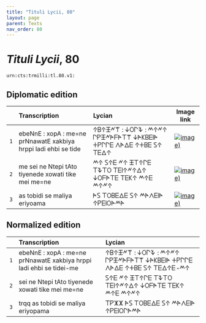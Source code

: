 ```yaml
---
title: "Tituli Lycii, 80"
layout: page
parent: Texts
nav_order: 80
---
```




# *Tituli Lycii*, 80




`urn:cts:trmilli:tl.80.v1:`

## Diplomatic edition

|  | Transcription | Lycian | Image link |
| :---: | :------ | :------ | --- |
| `1` | ebeNnE : xopA : me=ne prNnawatE xakbiya hrppi ladi ehbi se tide | 𐊁𐊂𐊁𐊑𐊏𐊚 : 𐊜𐊒𐊓𐊙 : 𐊎𐊁𐊏𐊁 𐊓𐊕𐊑𐊏𐊀𐊇𐊀𐊗𐊚 𐊜𐊀𐊋𐊂𐊆𐊊𐊀 𐊛𐊕𐊓𐊓𐊆 𐊍𐊀𐊅𐊆 𐊁𐊛𐊂𐊆 𐊖𐊁 𐊗𐊆𐊅𐊁 |[![image)](http://www.homermultitext.org/iipsrv?IIIF=/project/homer/pyramidal/deepzoom/lycian/hc/v1/2007.02.0114.tif/pct:3.333,13.01,94.39,25.0/100,/0/default.jpg)](http://www.homermultitext.org/ict2/?urn=urn:cite2:lycian:hc.v1:2007.02.0114@0.03333,0.1301,0.9439,0.2500) |
| `2` | me sei ne Ntepi tAto tiyenede xowati tike mei me=ne | 𐊎𐊁 𐊖𐊁𐊆 𐊏𐊁 𐊑𐊗𐊁𐊓𐊆 𐊗𐊙𐊗𐊒 𐊗𐊆𐊊𐊁𐊏𐊁𐊅𐊁 𐊜𐊒𐊇𐊀𐊗𐊆 𐊗𐊆𐊋𐊁 𐊎𐊁𐊆 𐊎𐊁𐊏𐊁 |[![image)](http://www.homermultitext.org/iipsrv?IIIF=/project/homer/pyramidal/deepzoom/lycian/hc/v1/2007.02.0114.tif/pct:2.879,36.64,94.39,25.0/100,/0/default.jpg)](http://www.homermultitext.org/ict2/?urn=urn:cite2:lycian:hc.v1:2007.02.0114@0.02879,0.3664,0.9439,0.2500) |
| `3` | as tobidi se maliya eriyoama | 𐊀𐊖 𐊗𐊒𐊂𐊆𐊅𐊆 𐊖𐊁 𐊎𐊀𐊍𐊆𐊊𐊀 𐊁𐊕𐊆𐊊𐊒𐊀𐊎𐊀 |[![image)](http://www.homermultitext.org/iipsrv?IIIF=/project/homer/pyramidal/deepzoom/lycian/hc/v1/2007.02.0114.tif/pct:2.727,60.62,94.39,25.0/100,/0/default.jpg)](http://www.homermultitext.org/ict2/?urn=urn:cite2:lycian:hc.v1:2007.02.0114@0.02727,0.6062,0.9439,0.2500) |

## Normalized edition

|  | Transcription | Lycian |
| :---: | :------ | :------ |
| `1` | ebeNnE : xopA : me=ne prNnawatE xakbiya hrppi ladi ehbi se tidei-me | 𐊁𐊂𐊁𐊑𐊏𐊚 : 𐊜𐊒𐊓𐊙 : 𐊎𐊁𐊏𐊁 𐊓𐊕𐊑𐊏𐊀𐊇𐊀𐊗𐊚 𐊜𐊀𐊋𐊂𐊆𐊊𐊀 𐊛𐊕𐊓𐊓𐊆 𐊍𐊀𐊅𐊆 𐊁𐊛𐊂𐊆 𐊖𐊁 𐊗𐊆𐊅𐊁𐊆-𐊎𐊁 |
| `2` | sei ne Ntepi tAto tiyenede xowati tike mei me=ne | 𐊖𐊁𐊆 𐊏𐊁 𐊑𐊗𐊁𐊓𐊆 𐊗𐊙𐊗𐊒 𐊗𐊆𐊊𐊁𐊏𐊁𐊅𐊁 𐊜𐊒𐊇𐊀𐊗𐊆 𐊗𐊆𐊋𐊁 𐊎𐊁𐊆 𐊎𐊁𐊏𐊁 |
| `3` | trqq as tobidi se maliya eriyopama | 𐊗𐊕𐊌𐊌 𐊀𐊖 𐊗𐊒𐊂𐊆𐊅𐊆 𐊖𐊁 𐊎𐊀𐊍𐊆𐊊𐊀 𐊁𐊕𐊆𐊊𐊒𐊓𐊀𐊎𐊀 |